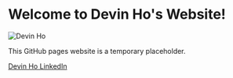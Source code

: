 # Welcome to Devin Ho's Website!

![Devin Ho](https://media-exp1.licdn.com/dms/image/C5603AQFGp4PMyv-MJg/profile-displayphoto-shrink_800_800/0/1630523181276?e=1639008000&v=beta&t=GLoOlwB_ePVV0M5hSPSU3OjPbIlV_q9k4409wZoKWGA)

This GitHub pages website is a temporary placeholder.

[Devin Ho LinkedIn](https://www.linkedin.com/in/devinjho/)
